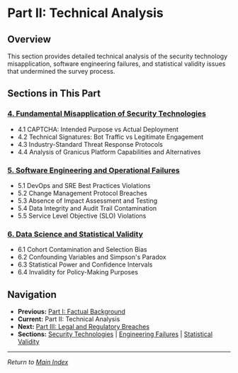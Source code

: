 # Part II: Technical Analysis

## Overview
This section provides detailed technical analysis of the security technology misapplication, software engineering failures, and statistical validity issues that undermined the survey process.

## Sections in This Part

### [4. Fundamental Misapplication of Security Technologies](04-security-technologies-misapplication.md)
- 4.1 CAPTCHA: Intended Purpose vs Actual Deployment
- 4.2 Technical Signatures: Bot Traffic vs Legitimate Engagement
- 4.3 Industry-Standard Threat Response Protocols
- 4.4 Analysis of Granicus Platform Capabilities and Alternatives

### [5. Software Engineering and Operational Failures](05-software-engineering-failures.md)
- 5.1 DevOps and SRE Best Practices Violations
- 5.2 Change Management Protocol Breaches
- 5.3 Absence of Impact Assessment and Testing
- 5.4 Data Integrity and Audit Trail Contamination
- 5.5 Service Level Objective (SLO) Violations

### [6. Data Science and Statistical Validity](06-data-science-statistical-validity.md)
- 6.1 Cohort Contamination and Selection Bias
- 6.2 Confounding Variables and Simpson's Paradox
- 6.3 Statistical Power and Confidence Intervals
- 6.4 Invalidity for Policy-Making Purposes

## Navigation
- **Previous:** [Part I: Factual Background](part-i-factual-background.md)
- **Current:** Part II: Technical Analysis
- **Next:** [Part III: Legal and Regulatory Breaches](part-iii-legal-regulatory-breaches.md)
- **Sections:** [Security Technologies](04-security-technologies-misapplication.md) | [Engineering Failures](05-software-engineering-failures.md) | [Statistical Validity](06-data-science-statistical-validity.md)

---
*Return to [Main Index](README.md)*